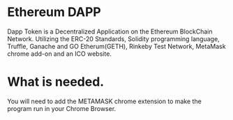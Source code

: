 # Ethereum DAPP

Dapp Token is a Decentralized Application on the Ethereum BlockChain Network.  Utilizing the ERC-20 Standards, Solidity programming language, Truffle, Ganache and GO Etherum(GETH), Rinkeby Test Network, MetaMask chrome add-on and an ICO website.


# What is needed.
You will need to add the METAMASK chrome extension to make the program run in your Chrome Browser.




